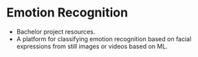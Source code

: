 # Emotion Recognition

- Bachelor project resources.
- A platform for classifying emotion recognition based on facial expressions from still images or videos based on ML.
